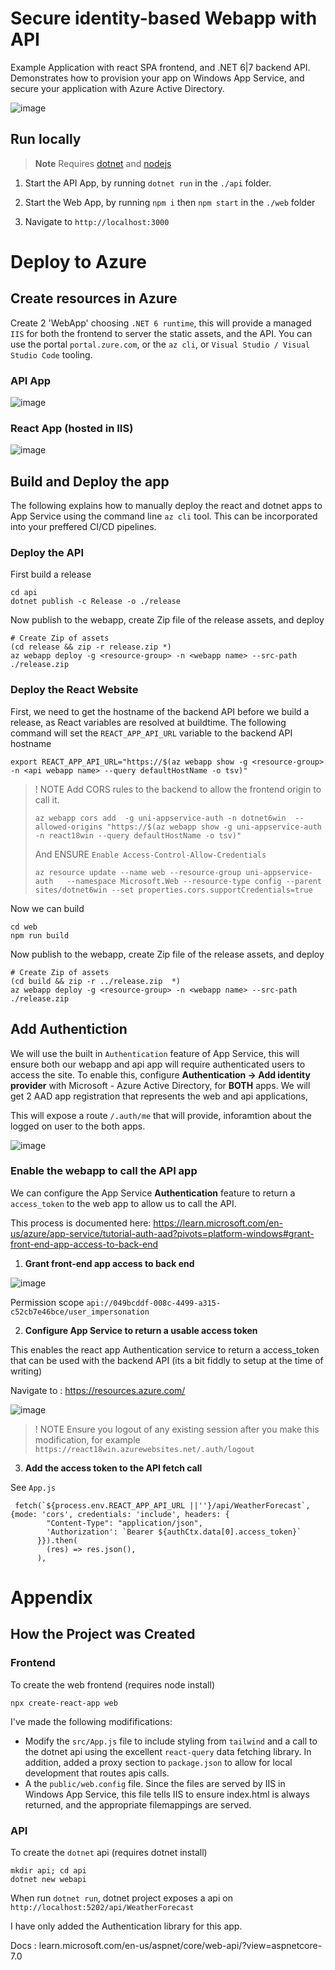 
# Secure identity-based Webapp with API

Example Application with react SPA frontend, and .NET 6|7 backend API. Demonstrates how to provision your app on Windows App Service, and secure your application with Azure Active Directory.


![image](https://user-images.githubusercontent.com/1034202/221564349-1199948c-7280-4990-a0cb-62e1eb872362.png)

## Run locally

> **Note**
> Requires [dotnet](https://dotnet.microsoft.com/download) and [nodejs](https://nodejs.org/) 

1. Start the API App, by running `dotnet run` in the `./api` folder.

2. Start the Web App, by running `npm i` then `npm start` in the `./web` folder

3. Navigate to `http://localhost:3000`


# Deploy to Azure

## Create resources in Azure

Create 2 'WebApp' choosing `.NET 6 runtime`, this will provide a managed `IIS` for both the frontend to server the static assets, and the API. You can use the portal `portal.zure.com`, or the `az cli`, or `Visual Studio / Visual Studio Code` tooling. 

### API App
![image](https://user-images.githubusercontent.com/1034202/221536452-a22d01eb-c661-4dfe-8cd8-238d2bba0b5c.png)

### React App (hosted in IIS)
![image](https://user-images.githubusercontent.com/1034202/221536667-4f8462bc-e855-43ba-829f-49264e1f4a0e.png)


## Build and Deploy the app

The following explains how to manually deploy the react and dotnet apps to App Service using the command line `az cli` tool.  This can be incorporated into your preffered CI/CD pipelines.

### Deploy the API

First build a release

```
cd api
dotnet publish -c Release -o ./release
```

Now publish to the webapp, create Zip file of the release assets, and deploy
```
# Create Zip of assets
(cd release && zip -r release.zip *)
az webapp deploy -g <resource-group> -n <webapp name> --src-path ./release.zip
```


### Deploy the React Website


First, we need to get the hostname of the backend API before we build a release, as React variables are resolved at buildtime.  The following command will set the `REACT_APP_API_URL` variable to the backend API hostname

```
export REACT_APP_API_URL="https://$(az webapp show -g <resource-group> -n <api webapp name> --query defaultHostName -o tsv)"
```

 > ! NOTE
 > Add CORS rules to the backend to allow the frontend origin to call it.
 > ```
 > az webapp cors add  -g uni-appservice-auth -n dotnet6win  --allowed-origins "https://$(az webapp show -g uni-appservice-auth -n react18win --query defaultHostName -o tsv)"
 > ```
 >
 > And ENSURE `Enable Access-Control-Allow-Credentials`
 > ```
 > az resource update --name web --resource-group uni-appservice-auth   --namespace Microsoft.Web --resource-type config --parent sites/dotnet6win --set properties.cors.supportCredentials=true
 >

Now we can build

```
cd web
npm run build
```

Now publish to the webapp, create Zip file of the release assets, and deploy
```
# Create Zip of assets
(cd build && zip -r ../release.zip  *)
az webapp deploy -g <resource-group> -n <webapp name> --src-path ./release.zip
```

## Add Authentiction

We will use the built in `Authentication` feature of App Service,  this will ensure both our webapp and api app will require authenticated users to access the site. To enable this, configure  **Authentication -> Add identity provider** with Microsoft - Azure Active Directory, for **BOTH** apps. We will get 2 AAD app registration that represents the web and api applications, 

This will expose a route `/.auth/me` that will provide, inforamtion about the logged on user to the both apps.


![image](https://user-images.githubusercontent.com/1034202/221538329-1dda8791-7ab6-4cbb-bffc-42d19566b866.png)


###  Enable the webapp to call the API app

We can configure the App Service **Authentication** feature to return a `access_token` to the web app to allow us to call the API.

This process is documented here: https://learn.microsoft.com/en-us/azure/app-service/tutorial-auth-aad?pivots=platform-windows#grant-front-end-app-access-to-back-end

1. **Grant front-end app access to back end**

![image](https://user-images.githubusercontent.com/1034202/221545563-655f7924-37c3-4f67-b13b-db6e37df5dd8.png)


Permission scope `api://049bcddf-008c-4499-a315-c52cb7e46bce/user_impersonation`

2. **Configure App Service to return a usable access token**

This enables the react app Authentication service to return a access_token that can be used with the backend API (its a bit fiddly to setup at the time of writing)

Navigate to : https://resources.azure.com/

![image](https://user-images.githubusercontent.com/1034202/221547826-c3961e0c-5e6b-4b03-98c6-2fbb36710241.png)


> ! NOTE
> Ensure you logout of any existing session after you make this modification, for example `https://react18win.azurewebsites.net/.auth/logout`

3. **Add the access token to the API fetch call**

See `App.js`
```
 fetch(`${process.env.REACT_APP_API_URL ||''}/api/WeatherForecast`, {mode: 'cors', credentials: 'include', headers: {
        "Content-Type": "application/json",
        'Authorization': `Bearer ${authCtx.data[0].access_token}`
      }}).then(
        (res) => res.json(),
      ),
```

# Appendix

## How the Project was Created

### Frontend

To create the web frontend (requires node install)

```
npx create-react-app web
```

I've made the following modififications:
 * Modify the `src/App.js` file to include styling from `tailwind` and a call to the dotnet api using the excellent `react-query` data fetching library.  In addition, added a proxy section to `package.json` to allow for local development that routes apis calls.
 * A the `public/web.config` file.  Since the files are served by IIS in Windows App Service, this file tells IIS to ensure index.html is always returned, and the appropriate filemappings are served.


### API

To create the `dotnet` api (requires dotnet install)

```
mkdir api; cd api
dotnet new webapi
```

When run `dotnet run`, dotnet project exposes a api on `http://localhost:5202/api/WeatherForecast`

I have only added the Authentication library for this app.

Docs : learn.microsoft.com/en-us/aspnet/core/web-api/?view=aspnetcore-7.0
